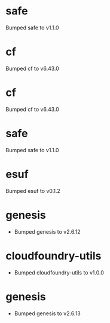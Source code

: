 
# safe
Bumped safe to v1.1.0

# cf
Bumped cf to v6.43.0

# cf
Bumped cf to v6.43.0

# safe
Bumped safe to v1.1.0

# esuf
Bumped esuf to v0.1.2

# genesis

- Bumped genesis to v2.6.12

# cloudfoundry-utils

- Bumped cloudfoundry-utils to v1.0.0

# genesis

- Bumped genesis to v2.6.13
